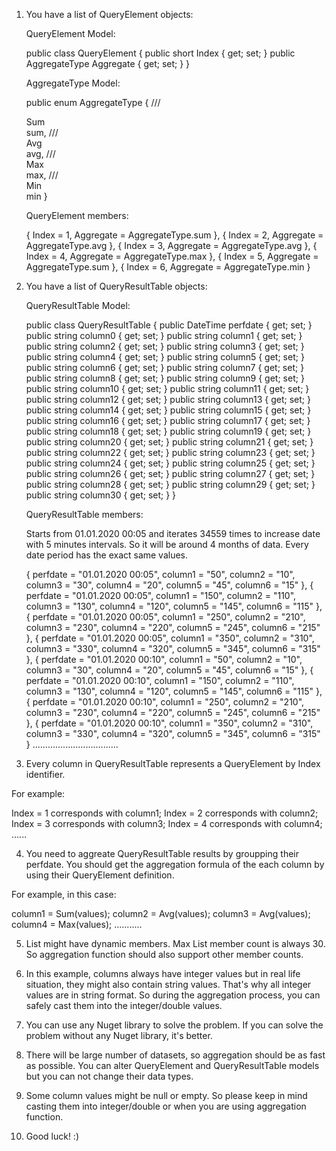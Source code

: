 ﻿1.	You have a list of QueryElement objects:

	QueryElement Model:

	public class QueryElement
    {
        public short Index { get; set; }
        public AggregateType Aggregate { get; set; }
	}
	
	AggregateType Model:
	
	public enum AggregateType
    {
        ///<summary>Sum</summary>
        sum,
        ///<summary>Avg</summary>
        avg,
		///<summary>Max</summary>
        max,
		///<summary>Min</summary>
        min
    }
	
	QueryElement members:
	
	{
		Index = 1,
		Aggregate = AggregateType.sum
	},
	{
		Index = 2,
		Aggregate = AggregateType.avg
	},
	{
		Index = 3,
		Aggregate = AggregateType.avg
	},
	{
		Index = 4,
		Aggregate = AggregateType.max
	},
	{
		Index = 5,
		Aggregate = AggregateType.sum
	},
	{
		Index = 6,
		Aggregate = AggregateType.min
	}


2. You have a list of QueryResultTable objects:

	QueryResultTable Model:
	
	public class QueryResultTable
    {
		public DateTime perfdate { get; set; }
        public string column0 { get; set; }
        public string column1 { get; set; }
        public string column2 { get; set; }
        public string column3 { get; set; }
        public string column4 { get; set; }
        public string column5 { get; set; }
        public string column6 { get; set; }
        public string column7 { get; set; }
        public string column8 { get; set; }
        public string column9 { get; set; }
        public string column10 { get; set; }
        public string column11 { get; set; }
        public string column12 { get; set; }
        public string column13 { get; set; }
        public string column14 { get; set; }
        public string column15 { get; set; }
        public string column16 { get; set; }
        public string column17 { get; set; }
        public string column18 { get; set; }
        public string column19 { get; set; }
        public string column20 { get; set; }
        public string column21 { get; set; }
        public string column22 { get; set; }
        public string column23 { get; set; }
        public string column24 { get; set; }
        public string column25 { get; set; }
        public string column26 { get; set; }
        public string column27 { get; set; }
        public string column28 { get; set; }
        public string column29 { get; set; }
        public string column30 { get; set; }
    }
	
	QueryResultTable members:
	
	Starts from 01.01.2020 00:05 and iterates 34559 times to increase date with 5 minutes intervals.
	So it will be around 4 months of data. Every date period has the exact same values.
	
	{
		perfdate = "01.01.2020 00:05",
		column1 = "50",
		column2 = "10",
		column3 = "30",
		column4 = "20",
		column5 = "45",
		column6 = "15"
	},
	{
		perfdate = "01.01.2020 00:05",
		column1 = "150",
		column2 = "110",
		column3 = "130",
		column4 = "120",
		column5 = "145",
		column6 = "115"
	},
	{
		perfdate = "01.01.2020 00:05",
		column1 = "250",
		column2 = "210",
		column3 = "230",
		column4 = "220",
		column5 = "245",
		column6 = "215"
	},
	{
		perfdate = "01.01.2020 00:05",
		column1 = "350",
		column2 = "310",
		column3 = "330",
		column4 = "320",
		column5 = "345",
		column6 = "315"
	},
	{
		perfdate = "01.01.2020 00:10",
		column1 = "50",
		column2 = "10",
		column3 = "30",
		column4 = "20",
		column5 = "45",
		column6 = "15"
	},
	{
		perfdate = "01.01.2020 00:10",
		column1 = "150",
		column2 = "110",
		column3 = "130",
		column4 = "120",
		column5 = "145",
		column6 = "115"
	},
	{
		perfdate = "01.01.2020 00:10",
		column1 = "250",
		column2 = "210",
		column3 = "230",
		column4 = "220",
		column5 = "245",
		column6 = "215"
	},
	{
		perfdate = "01.01.2020 00:10",
		column1 = "350",
		column2 = "310",
		column3 = "330",
		column4 = "320",
		column5 = "345",
		column6 = "315"
	}
	..................................

3. Every column in QueryResultTable represents a QueryElement by Index identifier.

For example:

Index = 1 corresponds with column1;
Index = 2 corresponds with column2;
Index = 3 corresponds with column3;
Index = 4 corresponds with column4;
......
	
4. You need to aggreate QueryResultTable results by groupping their perfdate.
You should get the aggregation formula of the each column by using their QueryElement definition.

For example, in this case:

column1 = Sum(values);
column2 = Avg(values);
column3 = Avg(values);
column4 = Max(values);
...........


5. List<QueryElement> might have dynamic members. Max List<QueryElement> member count is always 30.
So aggregation function should also support other member counts.

6. In this example, columns always have integer values but in real life situation, they might also contain string values.
That's why all integer values are in string format. So during the aggregation process, you can safely cast them into the integer/double values.

7. You can use any Nuget library to solve the problem. If you can solve the problem without any Nuget library, it's better.

8. There will be large number of datasets, so aggregation should be as fast as possible. 
You can alter QueryElement and QueryResultTable models but you can not change their data types.

9. Some column values might be null or empty. So please keep in mind casting them into integer/double or when you are using aggregation function.

10. Good luck! :)